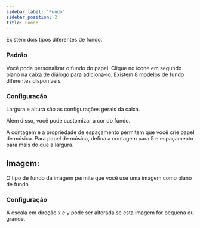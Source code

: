 ```yaml
---
sidebar_label: "Fundo"
sidebar_position: 2
title: Fundo
---
```


Existem dois tipos diferentes de fundo.

### Padrão

Você pode personalizar o fundo do papel. Clique no ícone em segundo plano na caixa de diálogo para adicioná-lo. Existem 8 modelos de fundo diferentes disponíveis.

### Configuração

Largura e altura são as configurações gerais da caixa.

Além disso, você pode customizar a cor do fundo.

A contagem e a propriedade de espaçamento permitem que você crie papel de música. Para papel de música, defina a contagem para 5 e espaçamento para mais do que a largura.

## Imagem:

O tipo de fundo da imagem permite que você use uma imagem como plano de fundo.

### Configuração

A escala em direção x e y pode ser alterada se esta imagem for pequena ou grande.
